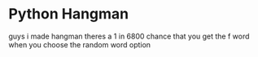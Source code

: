 # Python Hangman
guys i made hangman theres a 1 in 6800 chance that you get the f word when you choose the random word option
